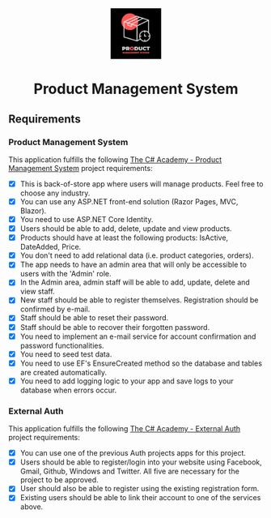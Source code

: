 <div align="center">
    <img src="./_resources/product-management-system-logo.png" alt="logo" width="100px" />
    <h1>Product Management System</h1>
</div>

## Requirements

### Product Management System

This application fulfills the following [The C# Academy - Product Management System](https://thecsharpacademy.com/project/72/product-management-system) project requirements:

- [x] This is back-of-store app where users will manage products. Feel free to choose any industry.
- [x] You can use any ASP.NET front-end solution (Razor Pages, MVC, Blazor).
- [x] You need to use ASP.NET Core Identity.
- [x] Users should be able to add, delete, update and view products.
- [x] Products should have at least the following products: IsActive, DateAdded, Price.
- [x] You don't need to add relational data (i.e. product categories, orders).
- [x] The app needs to have an admin area that will only be accessible to users with the 'Admin' role.
- [x] In the Admin area, admin staff will be able to add, update, delete and view staff.
- [x] New staff should be able to register themselves. Registration should be confirmed by e-mail.
- [x] Staff should be able to reset their password.
- [x] Staff should be able to recover their forgotten password.
- [x] You need to implement an e-mail service for account confirmation and password functionalities.
- [x] You need to seed test data.
- [x] You need to use EF's EnsureCreated method so the database and tables are created automatically.
- [x] You need to add logging logic to your app and save logs to your database when errors occur.

### External Auth

This application fulfills the following [The C# Academy - External Auth](https://thecsharpacademy.com/project/74/external-auth) project requirements:

- [x] You can use one of the previous Auth projects apps for this project.
- [x] Users should be able to register/login into your website using Facebook, Gmail, Github, Windows and Twitter. All five are necessary for the project to be approved.
- [x] User should also be able to register using the existing registration form.
- [x] Existing users should be able to link their account to one of the services above.
